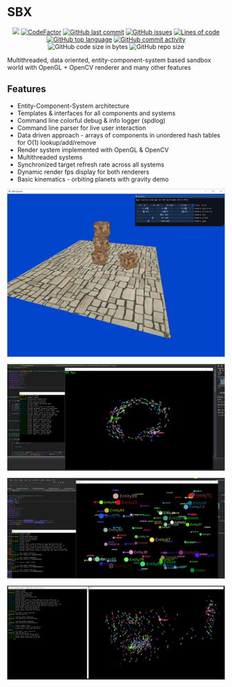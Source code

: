 # SBX
<p align="center">
<a href="https://www.codacy.com/gh/zdenyhraz/SBX/dashboard?utm_source=github.com&amp;utm_medium=referral&amp;utm_content=zdenyhraz/SBX&amp;utm_campaign=Badge_Grade"><img src="https://app.codacy.com/project/badge/Grade/ea68f108539b4e4eb13b0e92a905ef50"/></a>
<a href="https://www.codefactor.io/repository/github/zdenyhraz/SBX/overview/master"><img src="https://www.codefactor.io/repository/github/zdenyhraz/SBX/badge/master" alt="CodeFactor" /></a>
<a href="https://github.com/zdenyhraz/SBX/commits/master"><img alt="GitHub last commit" src="https://img.shields.io/github/last-commit/zdenyhraz/SBX"></a>
<a href="https://github.com/zdenyhraz/SBX/issues"><img alt="GitHub issues" src="https://img.shields.io/github/issues-raw/zdenyhraz/SBX"></a>
<a href="https://github.com/zdenyhraz/SBX/tree/master/src"><img alt="Lines of code" src="https://img.shields.io/tokei/lines/github/zdenyhraz/SBX"></a>
<a href="https://github.com/zdenyhraz/SBX/search?l=c%2B%2B"><img alt="GitHub top language" src="https://img.shields.io/github/languages/top/zdenyhraz/SBX"></a>
<a href="https://github.com/zdenyhrazSBX/commits/master"><img alt="GitHub commit activity" src="https://img.shields.io/github/commit-activity/m/zdenyhraz/SBX"></a>
<img alt="GitHub code size in bytes" src="https://img.shields.io/github/languages/code-size/zdenyhraz/SBX">
<img alt="GitHub repo size" src="https://img.shields.io/github/repo-size/zdenyhraz/SBX">
</p>

Multithreaded, data oriented, entity-component-system based sandbox world with OpenGL + OpenCV renderer and many other features
## Features
- Entity-Component-System architecture
- Templates & interfaces for all components and systems
- Command line colorful debug & info logger (spdlog)
- Command line parser for live user interaction
- Data driven approach - arrays of components in unordered hash tables for O(1) lookup/add/remove
- Render system implemented with OpenGL & OpenCV
- Multithreaded systems
- Synchronized target refresh rate across all systems
- Dynamic render fps display for both renderers
- Basic kinematics - orbiting planets with gravity demo

![blobs](https://github.com/zdenyhraz/SBX/blob/master/pics/5.PNG?raw=true)

![blobs](https://github.com/zdenyhraz/SBX/blob/master/pics/4.png?raw=true)

![blobs](https://github.com/zdenyhraz/SBX/blob/master/pics/2.png?raw=true)

![blobs](https://github.com/zdenyhraz/SBX/blob/master/pics/3.png?raw=true)
